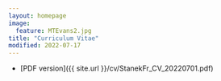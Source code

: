 ```yaml
---
layout: homepage
image:
  feature: MTEvans2.jpg
title: "Curriculum Vitae"
modified: 2022-07-17
---
```


<!-- - [Web version]({{ site.url }}/cv/CV_FrantisekStanek.html) -->
- [PDF version]({{ site.url }}/cv/StanekFr_CV_20220701.pdf)
